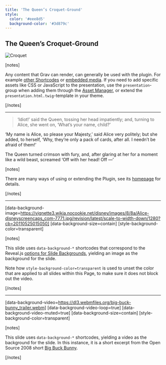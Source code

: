 ```yaml
---
title: 'The Queen’s Croquet-Ground'
style:
  color: '#eee8d5'
  background-color: '#3d879c'
---
```


## The Queen’s Croquet-Ground

![Croquet](https://vignette3.wikia.nocookie.net/disney/images/0/02/Alice-disneyscreencaps_com-7401.jpg/revision/latest/scale-to-width-down/1280?cb=20140424035629 "Croquet")

[notes]

Any content that Grav can render, can generally be used with the plugin. For example [other Shortcodes](https://github.com/getgrav/grav-plugin-shortcode-core) or [embedded media](https://learn.getgrav.org/content/media). If you need to add specific assets like CSS or JavaScript to the presentation, use the `presentation`-group when adding them through the [Asset Manager](https://learn.getgrav.org/themes/asset-manager#options), or extend the `presentation.html.twig`-template in your theme.

[/notes]

---

> ‘Idiot!’ said the Queen, tossing her head impatiently; and, turning to Alice, she went on, ‘What’s your name, child?’

‘My name is Alice, so please your Majesty,’ said Alice very politely; but she added, to herself, ‘Why, they’re only a pack of cards, after all. I needn’t be afraid of them!’

The Queen turned crimson with fury, and, after glaring at her for a moment like a wild beast, screamed ‘Off with her head! Off —’

[notes]

There are many ways of using or extending the Plugin, see its [homepage](https://github.com/OleVik/grav-plugin-presentation#extending) for details.

[/notes]

---

[data-background-image=https://vignette3.wikia.nocookie.net/disney/images/8/8a/Alice-disneyscreencaps_com-7771.jpg/revision/latest/scale-to-width-down/1280?cb=20110525015050]
[data-background-size=contain]
[style-background-color=transparent]

[notes]

This slide uses `data-background-*` shortcodes that correspond to the Reveal.js [options for Slide Backgrounds](https://github.com/hakimel/reveal.js/#slide-backgrounds), yielding an image as the background for the slide.

Note how `style-background-color=transparent` is used to unset the color that are applied to all slides within this Page, to make sure it does not block out the video.

[/notes]

---

[data-background-video=https://dl3.webmfiles.org/big-buck-bunny_trailer.webm]
[data-background-video-loop=true]
[data-background-video-muted=true]
[data-background-size=contain]
[style-background-color=transparent]

[notes]

This slide uses `data-background-*` shortcodes, yielding a video as the background for the slide. In this instance, it is a short excerpt from the Open Source 2008 short [Big Buck Bunny](https://en.wikipedia.org/wiki/Big_Buck_Bunny).

[/notes]